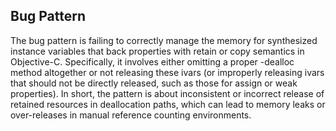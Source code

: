 ## Bug Pattern

The bug pattern is failing to correctly manage the memory for synthesized instance variables that back properties with retain or copy semantics in Objective-C. Specifically, it involves either omitting a proper -dealloc method altogether or not releasing these ivars (or improperly releasing ivars that should not be directly released, such as those for assign or weak properties). In short, the pattern is about inconsistent or incorrect release of retained resources in deallocation paths, which can lead to memory leaks or over-releases in manual reference counting environments.